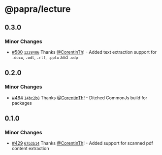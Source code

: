 # @papra/lecture

## 0.3.0

### Minor Changes

- [#580](https://github.com/papra-hq/papra/pull/580) [`1228486`](https://github.com/papra-hq/papra/commit/1228486f28ec28a100665e08cb62ab65e883f952) Thanks [@CorentinTh](https://github.com/CorentinTh)! - Added text extraction support for `.docx`, `.odt`, `.rtf`, `.pptx` and `.odp`

## 0.2.0

### Minor Changes

- [#464](https://github.com/papra-hq/papra/pull/464) [`14bc2b8`](https://github.com/papra-hq/papra/commit/14bc2b8f8d0d6605062f37188e7c57bbc61b2c1a) Thanks [@CorentinTh](https://github.com/CorentinTh)! - Ditched CommonJs build for packages

## 0.1.0

### Minor Changes

- [#429](https://github.com/papra-hq/papra/pull/429) [`67b3b14`](https://github.com/papra-hq/papra/commit/67b3b14cdfa994874c695b9d854a93160ba6a911) Thanks [@CorentinTh](https://github.com/CorentinTh)! - Added support for scanned pdf content extraction
